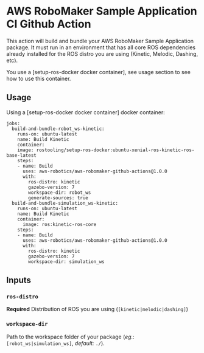 # AWS RoboMaker Sample Application CI Github Action

This action will build and bundle your AWS RoboMaker Sample Application package.
It must run in an environment that has all core ROS dependencies already installed for the ROS distro you are using (Kinetic, Melodic, Dashing, etc). 

You use a [setup-ros-docker docker container], see usage section to see how to use this container. 

## Usage

Using a [setup-ros-docker docker container] docker container:

```
jobs:
  build-and-bundle-robot_ws-kinetic:
    runs-on: ubuntu-latest
    name: Build Kinetic
    container:
    image: rostooling/setup-ros-docker:ubuntu-xenial-ros-kinetic-ros-base-latest
    steps:
    - name: Build
      uses: aws-robotics/aws-robomaker-github-actions@1.0.0
      with:
        ros-distro: kinetic
        gazebo-version: 7
        workspace-dir: robot_ws
        generate-sources: true
  build-and-bundle-simulation_ws-kinetic:
    runs-on: ubuntu-latest
    name: Build Kinetic
    container:
      image: ros:kinetic-ros-core
    steps:
    - name: Build
      uses: aws-robotics/aws-robomaker-github-actions@1.0.0
      with:
        ros-distro: kinetic
        gazebo-version: 7
        workspace-dir: simulation_ws
```

## Inputs

### `ros-distro`

**Required** Distribution of ROS you are using (`[kinetic|melodic|dashing]`)

### `workspace-dir`

Path to the workspace folder of your package (*eg.*: `[robot_ws|simulation_ws]`, *default:* `./`). 

[setup-ros-docker container]: https://hub.docker.com/r/rostooling/setup-ros-docker
